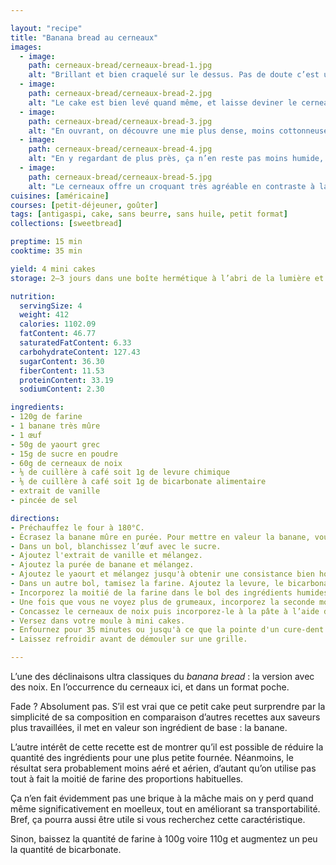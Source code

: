 ```yaml
---

layout: "recipe"
title: "Banana bread au cerneaux"
images:
  - image:
    path: cerneaux-bread/cerneaux-bread-1.jpg
    alt: "Brillant et bien craquelé sur le dessus. Pas de doute c’est un petit banana bread sucré."
  - image:
    path: cerneaux-bread/cerneaux-bread-2.jpg
    alt: "Le cake est bien levé quand même, et laisse deviner le cerneaux. On dirait un petit coussin avec sa texture caractéristique."
  - image:
    path: cerneaux-bread/cerneaux-bread-3.jpg
    alt: "En ouvrant, on découvre une mie plus dense, moins cottonneuse."
  - image:
    path: cerneaux-bread/cerneaux-bread-4.jpg
    alt: "En y regardant de plus près, ça n’en reste pas moins humide, avec de beaux morceaux de cerneaux."
  - image:
    path: cerneaux-bread/cerneaux-bread-5.jpg
    alt: "Le cerneaux offre un croquant très agréable en contraste à la mie."
cuisines: [américaine]
courses: [petit-déjeuner, goûter]
tags: [antigaspi, cake, sans beurre, sans huile, petit format]
collections: [sweetbread]

preptime: 15 min
cooktime: 35 min

yield: 4 mini cakes
storage: 2–3 jours dans une boîte hermétique à l’abri de la lumière et de la chaleur. 5 jours au frigo. 2 mois au congélateur.

nutrition:
  servingSize: 4
  weight: 412
  calories: 1102.09
  fatContent: 46.77
  saturatedFatContent: 6.33
  carbohydrateContent: 127.43
  sugarContent: 36.30
  fiberContent: 11.53
  proteinContent: 33.19
  sodiumContent: 2.30

ingredients:
- 120g de farine
- 1 banane très mûre
- 1 œuf
- 50g de yaourt grec
- 15g de sucre en poudre
- 60g de cerneaux de noix
- ⅛ de cuillère à café soit 1g de levure chimique
- ⅛ de cuillère à café soit 1g de bicarbonate alimentaire
- extrait de vanille
- pincée de sel

directions:
- Préchauffez le four à 180°C.
- Écrasez la banane mûre en purée. Pour mettre en valeur la banane, vous pouvez conserver de petits morceaux dans la purée. Réservez.
- Dans un bol, blanchissez l’œuf avec le sucre.
- Ajoutez l'extrait de vanille et mélangez. 
- Ajoutez la purée de banane et mélangez.
- Ajoutez le yaourt et mélangez jusqu'à obtenir une consistance bien homogène.
- Dans un autre bol, tamisez la farine. Ajoutez la levure, le bicarbonate et le sel. Mélangez. 
- Incorporez la moitié de la farine dans le bol des ingrédients humides à la maryse. 
- Une fois que vous ne voyez plus de grumeaux, incorporez la seconde moitié.
- Concassez le cerneaux de noix puis incorporez-le à la pâte à l’aide d’une maryse.
- Versez dans votre moule à mini cakes.
- Enfournez pour 35 minutes ou jusqu'à ce que la pointe d'un cure-dent ressorte sèche. 
- Laissez refroidir avant de démouler sur une grille.

---
```


L’une des déclinaisons ultra classiques du <i lang="en">banana bread</i>&nbsp;: la version avec des noix. En l’occurrence du cerneaux ici, et dans un format poche.

Fade&nbsp;? Absolument pas. S’il est vrai que ce petit cake peut surprendre par la simplicité de sa composition en comparaison d’autres recettes aux saveurs plus travaillées, il met en valeur son ingrédient de base&nbsp;: la banane.

L’autre intérêt de cette recette est de montrer qu’il est possible de réduire la quantité des ingrédients pour une plus petite fournée. Néanmoins, le résultat sera probablement moins aéré et aérien, d’autant qu’on utilise pas tout à fait la moitié de farine des proportions habituelles. 

Ça n’en fait évidemment pas une brique à la mâche mais on y perd quand même significativement en moelleux, tout en améliorant sa transportabilité. Bref, ça pourra aussi être utile si vous recherchez cette caractéristique.

Sinon, baissez la quantité de farine à 100g voire 110g et augmentez un peu la quantité de bicarbonate.